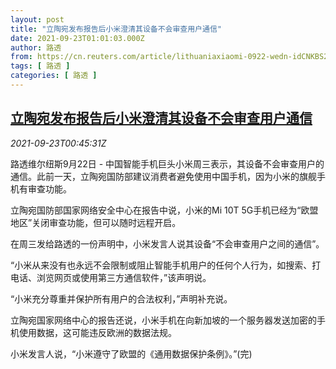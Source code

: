 ```yaml
---
layout: post
title: "立陶宛发布报告后小米澄清其设备不会审查用户通信"
date: 2021-09-23T01:01:03.000Z
author: 路透
from: https://cn.reuters.com/article/lithuaniaxiaomi-0922-wedn-idCNKBS2GJ00V
tags: [ 路透 ]
categories: [ 路透 ]
---
```

<!--1632358863000-->
[立陶宛发布报告后小米澄清其设备不会审查用户通信](https://cn.reuters.com/article/lithuaniaxiaomi-0922-wedn-idCNKBS2GJ00V)
------

<div>
<div><i>2021-09-23T00:45:31Z</i></div><p>路透维尔纽斯9月22日 - 中国智能手机巨头小米周三表示，其设备不会审查用户的通信。此前一天，立陶宛国防部建议消费者避免使用中国手机，因为小米的旗舰手机有审查功能。</p><p>立陶宛国防部国家网络安全中心在报告中说，小米的Mi 10T 5G手机已经为“欧盟地区”关闭审查功能，但可以随时远程开启。</p><p>在周三发给路透的一份声明中，小米发言人说其设备“不会审查用户之间的通信”。</p><p>“小米从来没有也永远不会限制或阻止智能手机用户的任何个人行为，如搜索、打电话、浏览网页或使用第三方通信软件，”该声明说。</p><p>“小米充分尊重并保护所有用户的合法权利，”声明补充说。</p><p>立陶宛国家网络中心的报告还说，小米手机在向新加坡的一个服务器发送加密的手机使用数据，这可能违反欧洲的数据法规。</p><p>小米发言人说，“小米遵守了欧盟的《通用数据保护条例》。”(完)</p>
</div>
